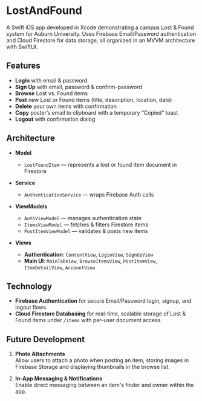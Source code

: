 # LostAndFound

A Swift iOS app developed in Xcode demonstrating a campus Lost & Found system for Auburn University. Uses Firebase Email/Password authentication and Cloud Firestore for data storage, all organized in an MVVM architecture with SwiftUI.

## Features

- **Login** with email & password  
- **Sign Up** with email, password & confirm-password  
- **Browse** Lost vs. Found items  
- **Post** new Lost or Found items (title, description, location, date)  
- **Delete** your own items with confirmation  
- **Copy** poster’s email to clipboard with a temporary “Copied” toast  
- **Logout** with confirmation dialog  

## Architecture

- **Model**  
  - `LostFoundItem` — represents a lost or found item document in Firestore  

- **Service**  
  - `AuthenticationService` — wraps Firebase Auth calls  

- **ViewModels**  
  - `AuthViewModel` — manages authentication state  
  - `ItemsViewModel` — fetches & filters Firestore items  
  - `PostItemViewModel` — validates & posts new items  

- **Views**  
  - **Authentication**: `ContentView`, `LoginView`, `SignUpView`  
  - **Main UI**: `MainTabView`, `BrowseItemsView`, `PostItemView`, `ItemDetailView`, `AccountView`  

## Technology

- **Firebase Authentication** for secure Email/Password login, signup, and logout flows.  
- **Cloud Firestore Databasing** for real-time, scalable storage of Lost & Found items under `/items` with per-user document access.  

## Future Development

1. **Photo Attachments**  
   Allow users to attach a photo when posting an item, storing images in Firebase Storage and displaying thumbnails in the browse list.

2. **In-App Messaging & Notifications**  
   Enable direct messaging between an item's finder and owner within the app.
